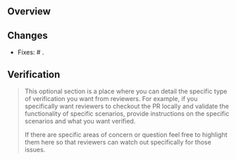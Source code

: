 ## Overview


## Changes
- Fixes: # .


## Verification
> This optional section is a place where you can detail the specific type of verification 
you want from reviewers. For example, if you specifically want reviewers to checkout 
the PR locally and validate the functionality of specific scenarios, provide instructions
on the specific scenarios and what you want verified.
>
> If there are specific areas of concern or question feel free to highlight them here so
that reviewers can watch out specifically for those issues.
